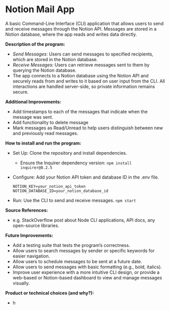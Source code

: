 # Notion Mail App
A basic Command-Line Interface (CLI) application that allows users to send and receive messages through the Notion API. Messages are stored in a Notion database, where the app reads and writes data directly.

**Description of the program:**
- _Send Messages:_ Users can send messages to specified recipients, which are stored in the Notion database.
- _Receive Messages:_ Users can retrieve messages sent to them by querying the Notion database.
- The app connects to a Notion database using the Notion API and securely reads from and writes to it based on user input from the CLI. All interactions are handled server-side, so private information remains secure.

**Additional Improvements:**
- Add timestamps to each of the messages that indicate when the message was sent.
- Add functionality to delete message
- Mark messages as Read/Unread to help users distinguish between new and previously read messages.

**How to install and run the program:**
- Set Up: Clone the repository and install dependencies.
  - Ensure the Inquirer dependency version: ````npm install inquirer@8.2.5````
- Configure: Add your Notion API token and database ID in the .env file.

  ````NOTION_KEY=your_notion_api_token````
  ````NOTION_DATABASE_ID=your_notion_database_id````
- Run: Use the CLI to send and receive messages.  ````npm start````

**Source References:**
- e.g. StackOverflow post about Node CLI applications, API docs, any open-source libraries.

**Future Improvements:**
- Add a testing suite that tests the program’s correctness.
- Allow users to search messages by sender or specific keywords for easier navigation.
- Allow users to schedule messages to be sent at a future date.
- Allow users to send messages with basic formatting (e.g., bold, italics).
- Improve user experience with a more intuitive CLI design, or provide a web-based or Notion-based dashboard to view and manage messages visually.

**Product or technical choices (and why?):**
- h
